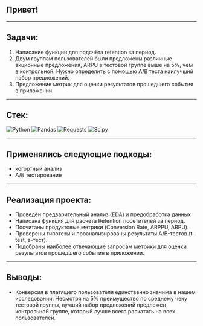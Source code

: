 ## **Привет!**

<hr>

## **Задачи**:
1. Написание функции для подсчёта retention за период.
2. Двум группам пользователей были предложены различные акционные предложения, ARPU в тестовой группе выше на 5%, чем в контрольной. Нужно определить с помощью А/В теста наилучший набор предложений.
3. Предложение метрик для оценки результатов прошедшего события в приложении.

<hr>

## Стек:
![Python](https://img.shields.io/badge/python-3670A0?style=for-the-badge&logo=python&logoColor=ffdd54)
![Pandas](https://img.shields.io/badge/pandas-%23150458.svg?style=for-the-badge&logo=pandas&logoColor=white)
![Requests](https://img.shields.io/badge/requests-blue?logo=seaborn&logoColor=white&style=for-the-badge)
![Scipy](https://img.shields.io/badge/scipy-blue?logo=Scipy&logoColor=white&style=for-the-badge)

<hr>

## Применялись следующие подходы:
- когортный анализ
- А/Б тестирование

<hr>

## **Реализация проекта**:
* Проведён предварительный анализ (EDA) и предобработка данных. 
* Написана функция для расчета Retention посетителей за период.
* Посчитаны продуктовые метрики (Conversion Rate, ARPPU, ARPU).
* Проверены гипотезы и проанализированы результаты А/B-тестов (t-test, z-тест).
* Подобраны наиболее отвечающие запросам метрики для оценки результатов прошедшего события в приложении.

<hr>

## **Выводы**:
* Конверсия в платящего пользователя единственно значима в нашем исследовании. Несмотря на 5% преимущество по среднему чеку тестовой группы, лучший набор предложений предложен контрольной группе, который лучше всего раскатать на всех пользователей.
